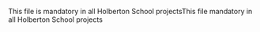 This file is mandatory in all Holberton School projectsThis file mandatory in all Holberton School projects